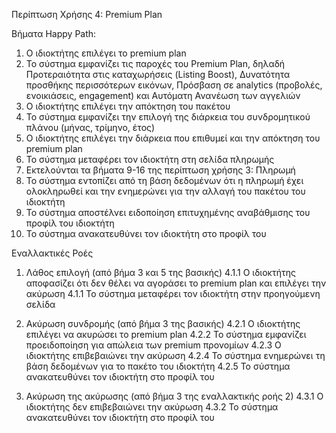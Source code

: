 Περίπτωση Χρήσης 4: Premium Plan

Βήματα Happy Path:
1.  Ο ιδιοκτήτης επιλέγει το premium plan
2.  Το σύστημα εμφανίζει τις παροχές του Premium Plan, δηλαδή Προτεραιότητα στις καταχωρήσεις (Listing Boost), Δυνατότητα προσθήκης περισσότερων εικόνων, Πρόσβαση σε analytics (προβολές, ενοικιάσεις, engagement) και Αυτόματη Ανανέωση των αγγελιών
3.  Ο ιδιοκτήτης επιλέγει την απόκτηση του πακέτου 
4.  Το σύστημα εμφανίζει την επιλογή της διάρκεια του συνδρομητικού πλάνου (μήνας, τρίμηνο, έτος)
5.  Ο ιδιοκτήτης επιλέγει την διάρκεια που επιθυμεί και την απόκτηση του premium plan
6.  Το σύστημα μεταφέρει τον ιδιοκτήτη στη σελίδα πληρωμής 
7.  Εκτελούνται τα βήματα 9-16 της περίπτωση χρήσης 3: Πληρωμή
8.  Το σύστημα εντοπίζει από τη βάση δεδομένων ότι η πληρωμή έχει ολοκληρωθεί και την ενημερώνει για την αλλαγή του πακέτου του ιδιοκτήτη
9.  Το σύστημα αποστέλνει ειδοποίηση επιτυχημένης αναβάθμισης του προφίλ του ιδιοκτήτη
10. Το σύστημα ανακατευθύνει τον ιδιοκτήτη στο προφίλ του

Εναλλακτικές Ροές
1. Λάθος επιλογή (από βήμα 3 και 5 της βασικής)
4.1.1 Ο ιδιοκτήτης αποφασίζει ότι δεν θέλει να αγοράσει το premium plan και επιλέγει την ακύρωση
4.1.1 Το σύστημα μεταφέρει τον ιδιοκτήτη στην προηγούμενη σελίδα

2. Ακύρωση συνδρομής (από βήμα 3 της βασικής)
4.2.1 Ο ιδιοκτήτης επιλέγει να ακυρώσει το premium plan
4.2.2 Το σύστημα εμφανίζει προειδοποίηση για απώλεια των premium προνομίων
4.2.3 Ο ιδιοκτήτης επιβεβαιώνει την ακύρωση
4.2.4 Το σύστημα ενημερώνει τη βάση δεδομένων για το πακέτο του ιδιοκτήτη
4.2.5 Το σύστημα ανακατευθύνει τον ιδιοκτήτη στο προφίλ του

3. Ακύρωση της ακύρωσης (από βήμα 3 της εναλλακτικής ροής 2)
4.3.1 Ο ιδιοκτήτης δεν επιβεβαιώνει την ακύρωση
4.3.2 Το σύστημα ανακατευθύνει τον ιδιοκτήτη στο προφίλ του
